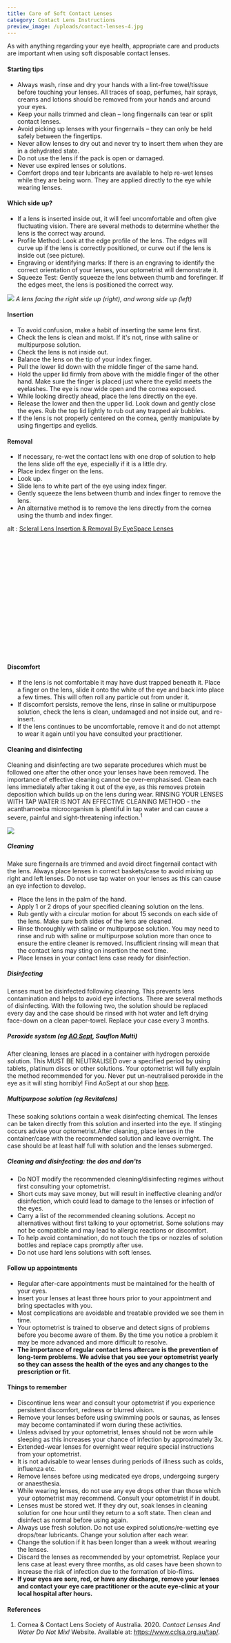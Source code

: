 ```yaml
---
title: Care of Soft Contact Lenses
category: Contact Lens Instructions
preview_image: /uploads/contact-lenses-4.jpg
---
```

<div class="employee-heading">
<p>As with anything regarding your eye health, appropriate care and products are important when using soft disposable contact lenses.</p>
</div>

#### Starting tips

* Always wash, rinse and dry your hands with a lint-free towel/tissue before touching your lenses. All traces of soap, perfumes, hair sprays, creams and lotions should be removed from your hands and around your eyes.
* Keep your nails trimmed and clean – long fingernails can tear or split contact lenses.
* Avoid picking up lenses with your fingernails – they can only be held safely between the fingertips.
* Never allow lenses to dry out and never try to insert them when they are in a dehydrated state.
* Do not use the lens if the pack is open or damaged.
* Never use expired lenses or solutions.
* Comfort drops and tear lubricants are available to help re-wet lenses while they are being worn. They are applied directly to the eye while wearing lenses.

#### Which side up?

* If a lens is inserted inside out, it will feel uncomfortable and often give fluctuating vision. There are several methods to determine whether the lens is the correct way around.
* Profile Method: Look at the edge profile of the lens. The edges will curve up if the lens is correctly positioned, or curve out if the lens is inside out (see picture).
* Engraving or identifying marks: If there is an engraving to identify the correct orientation of your lenses, your optometrist will demonstrate it.
* Squeeze Test: Gently squeeze the lens between thumb and forefinger. If the edges meet, the lens is positioned the correct way.

![](/uploads/lenses-1-.jpg)
_A lens facing the right side up (right), and wrong side up (left)_

#### Insertion

* To avoid confusion, make a habit of inserting the same lens first.
* Check the lens is clean and moist. If it's not, rinse with saline or multipurpose solution.
* Check the lens is not inside out.
* Balance the lens on the tip of your index finger.
* Pull the lower lid down with the middle finger of the same hand.
* Hold the upper lid firmly from above with the middle finger of the other hand. Make sure the finger is placed just where the eyelid meets the eyelashes. The eye is now wide open and the cornea exposed.
* While looking directly ahead, place the lens directly on the eye.
* Release the lower and then the upper lid. Look down and gently close the eyes. Rub the top lid lightly to rub out any trapped air bubbles.
* If the lens is not properly centered on the cornea, gently manipulate by using fingertips and eyelids.

#### Removal

* If necessary, re-wet the contact lens with one drop of solution to help the lens slide off the eye, especially if it is a little dry.
* Place index finger on the lens.
* Look up.
* Slide lens to white part of the eye using index finger.
* Gently squeeze the lens between thumb and index finger to remove the lens.
* An alternative method is to remove the lens directly from the cornea using the thumb and index finger.

<div class="myWrapper" style="position: relative; padding-bottom: 56.25%; height: 0;"><!--\\\\\[if IE]><iframe frameborder="0" type="text/html" src="https://www.youtube.com/embed/R2KRU2iMR_Y" width="100%" height="100%" style="position:absolute;top:0;left:0;width:100%;height:100%;"></iframe><!\\\\\[endif]--><!--\\\\\[if !IE]> <--><object data="https://www.youtube.com/embed/R2KRU2iMR_Y" type="text/html" width="100%" height="100%" style="position:absolute;top:0;left:0;width:100%;height:100%;">  alt : <a href="https://www.youtube.com/embed/R2KRU2iMR_Y">Scleral Lens Insertion & Removal By EyeSpace Lenses</a></object><!--> <!\\\\\[endif]--></div>

<br>

#### Discomfort

* If the lens is not comfortable it may have dust trapped beneath it. Place a finger on the lens, slide it onto the white of the eye and back into place a few times. This will often roll any particle out from under it.
* If discomfort persists, remove the lens, rinse in saline or multipurpose solution, check the lens is clean, undamaged and not inside out, and re-insert.
* If the lens continues to be uncomfortable, remove it and do not attempt to wear it again until you have consulted your practitioner.

#### Cleaning and disinfecting

Cleaning and disinfecting are two separate procedures which must be followed one after the other once your lenses have been removed. The importance of effective cleaning cannot be over-emphasised. Clean each lens immediately after taking it out of the eye, as this removes protein deposition which builds up on the lens during wear. RINSING YOUR LENSES WITH TAP WATER IS NOT AN EFFECTIVE CLEANING METHOD - the acanthamoeba microorganism is plentiful in tap water and can cause a severe, painful and sight-threatening infection.<sup>1</sup>

![](/uploads/contact-and-lenses-water-dont-mix.png)

##### Cleaning

Make sure fingernails are trimmed and avoid direct fingernail contact with the lens. Always place lenses in correct baskets/case to avoid mixing up right and left lenses. Do not use tap water on your lenses as this can cause an eye infection to develop.

* Place the lens in the palm of the hand.
* Apply 1 or 2 drops of your specified cleaning solution on the lens.
* Rub gently with a circular motion for about 15 seconds on each side of the lens. Make sure both sides of the lens are cleaned.
* Rinse thoroughly with saline or multipurpose solution. You may need to rinse and rub with saline or multipurpose solution more than once to ensure the entire cleaner is removed. Insufficient rinsing will mean that the contact lens may sting on insertion the next time.
* Place lenses in your contact lens case ready for disinfection.

##### Disinfecting

Lenses must be disinfected following cleaning. This prevents lens contamination and helps to avoid eye infections. There are several methods of disinfecting. With the following two, the solution should be replaced every day and the case should be rinsed with hot water and left drying face-down on a clean paper-towel. Replace your case every 3 months.

##### Peroxide system (eg [AO Sept](http://eyesolutions.com.au/collections/frontpage/products/ao-sept), Sauflon Multi)

After cleaning, lenses are placed in a container with hydrogen peroxide solution. This MUST BE NEUTRALISED over a specified period by using tablets, platinum discs or other solutions. Your optometrist will fully explain the method recommended for you. Never put un-neutralised peroxide in the eye as it will sting horribly! Find AoSept at our shop [here](http://eyesolutions.com.au/collections/frontpage/products/ao-sept). 

##### Multipurpose solution (eg Revitalens)

These soaking solutions contain a weak disinfecting chemical. The lenses can be taken directly from this solution and inserted into the eye. If stinging occurs advise your optometrist.After cleaning, place lenses in the container/case with the recommended solution and leave overnight. The case should be at least half full with solution and the lenses submerged.

##### Cleaning and disinfecting: the dos and don'ts

* Do NOT modify the recommended cleaning/disinfecting regimes without first consulting your optometrist.
* Short cuts may save money, but will result in ineffective cleaning and/or disinfection, which could lead to damage to the lenses or infection of the eyes.
* Carry a list of the recommended cleaning solutions. Accept no alternatives without first talking to your optometrist. Some solutions may not be compatible and may lead to allergic reactions or discomfort.
* To help avoid contamination, do not touch the tips or nozzles of solution bottles and replace caps promptly after use.
* Do not use hard lens solutions with soft lenses.

#### Follow up appointments

* Regular after-care appointments must be maintained for the health of your eyes. 
* Insert your lenses at least three hours prior to your appointment and bring spectacles with you.
* Most complications are avoidable and treatable provided we see them in time.
* Your optometrist is trained to observe and detect signs of problems before you become aware of them. By the time you notice a problem it may be more advanced and more difficult to resolve.
* **The importance of regular contact lens aftercare is the prevention of long-term problems. We advise that you see your optometrist yearly so they can assess the health of the eyes and any changes to the prescription or fit.**

#### Things to remember

* Discontinue lens wear and consult your optometrist if you experience persistent discomfort, redness or blurred vision.
* Remove your lenses before using swimming pools or saunas, as lenses may become contaminated if worn during these activities.
* Unless advised by your optometrist, lenses should not be worn while sleeping as this increases your chance of infection by approximately 3x.
* Extended-wear lenses for overnight wear require special instructions from your optometrist.
* It is not advisable to wear lenses during periods of illness such as colds, influenza etc.
* Remove lenses before using medicated eye drops, undergoing surgery or anaesthesia.
* While wearing lenses, do not use any eye drops other than those which your optometrist may recommend. Consult your optometrist if in doubt.
* Lenses must be stored wet. If they dry out, soak lenses in cleaning solution for one hour until they return to a soft state. Then clean and disinfect as normal before using again.
* Always use fresh solution. Do not use expired solutions/re-wetting eye drops/tear lubricants. Change your solution after each wear.
* Change the solution if it has been longer than a week without wearing the lenses.
* Discard the lenses as recommended by your optometrist. Replace your lens case at least every three months, as old cases have been shown to increase the risk of infection due to the formation of bio-films.
* **If your eyes are sore, red, or have any discharge, remove your lenses and contact your eye care practitioner or the acute eye-clinic at your local hospital after hours.**

#### References

1. Cornea & Contact Lens Society of Australia. 2020. *Contact Lenses And Water Do Not Mix!* Website. Available at: <https://www.cclsa.org.au/tap/>.